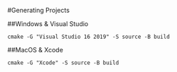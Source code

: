#Generating Projects

##Windows & Visual Studio

```cmake -G "Visual Studio 16 2019" -S source -B build```

##MacOS & Xcode

```cmake -G "Xcode" -S source -B build```
